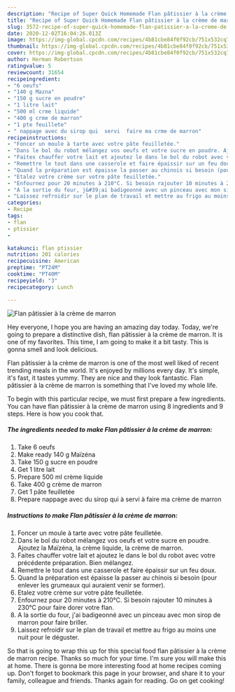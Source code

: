 ```yaml
---
description: "Recipe of Super Quick Homemade Flan pâtissier à la crème de marron"
title: "Recipe of Super Quick Homemade Flan pâtissier à la crème de marron"
slug: 3572-recipe-of-super-quick-homemade-flan-patissier-a-la-creme-de-marron
date: 2020-12-02T16:04:26.013Z
image: https://img-global.cpcdn.com/recipes/4b81cbe84f0f92cb/751x532cq70/flan-patissier-a-la-creme-de-marron-photo-principale-de-la-recette.jpg
thumbnail: https://img-global.cpcdn.com/recipes/4b81cbe84f0f92cb/751x532cq70/flan-patissier-a-la-creme-de-marron-photo-principale-de-la-recette.jpg
cover: https://img-global.cpcdn.com/recipes/4b81cbe84f0f92cb/751x532cq70/flan-patissier-a-la-creme-de-marron-photo-principale-de-la-recette.jpg
author: Herman Robertson
ratingvalue: 5
reviewcount: 31654
recipeingredient:
- "6 oeufs"
- "140 g Mazna"
- "150 g sucre en poudre"
- "1 litre lait"
- "500 ml crme liquide"
- "400 g crme de marron"
- "1 pte feuillete"
- " nappage avec du sirop qui  servi  faire ma crme de marron"
recipeinstructions:
- "Foncer un moule à tarte avec votre pâte feuilletée."
- "Dans le bol du robot mélangez vos oeufs et votre sucre en poudre. Ajoutez la Maïzéna, la crème liquide, la crème de marron."
- "Faites chauffer votre lait et ajoutez le dans le bol du robot avec votre précédente préparation. Bien mélangez."
- "Remettre le tout dans une casserole et faire épaissir sur un feu doux."
- "Quand la préparation est épaisse la passer au chinois si besoin (pour enlever les grumeaux qui auraient venir se former)."
- "Etalez votre crème sur votre pâte feuilletée."
- "Enfournez pour 20 minutes à 210°C. Si besoin rajouter 10 minutes à 230°C pour faire dorer votre flan."
- "A la sortie du four, j&#39;ai badigeonné avec un pinceau avec mon sirop de marron pour faire briller."
- "Laissez refroidir sur le plan de travail et mettre au frigo au moins une nuit pour le déguster."
categories:
- Recipe
tags:
- flan
- ptissier
- 

katakunci: flan ptissier  
nutrition: 201 calories
recipecuisine: American
preptime: "PT24M"
cooktime: "PT40M"
recipeyield: "3"
recipecategory: Lunch

---
```



![Flan pâtissier à la crème de marron](https://img-global.cpcdn.com/recipes/4b81cbe84f0f92cb/751x532cq70/flan-patissier-a-la-creme-de-marron-photo-principale-de-la-recette.jpg)

Hey everyone, I hope you are having an amazing day today. Today, we're going to prepare a distinctive dish, flan pâtissier à la crème de marron. It is one of my favorites. This time, I am going to make it a bit tasty. This is gonna smell and look delicious.

Flan pâtissier à la crème de marron is one of the most well liked of recent trending meals in the world. It's enjoyed by millions every day. It's simple, it's fast, it tastes yummy. They are nice and they look fantastic. Flan pâtissier à la crème de marron is something that I've loved my whole life.




To begin with this particular recipe, we must first prepare a few ingredients. You can have flan pâtissier à la crème de marron using 8 ingredients and 9 steps. Here is how you cook that.

<!--inarticleads1-->

##### The ingredients needed to make Flan pâtissier à la crème de marron:

1. Take 6 oeufs
1. Make ready 140 g Maïzéna
1. Take 150 g sucre en poudre
1. Get 1 litre lait
1. Prepare 500 ml crème liquide
1. Take 400 g crème de marron
1. Get 1 pâte feuilletée
1. Prepare  nappage avec du sirop qui à servi à faire ma crème de marron




<!--inarticleads2-->

##### Instructions to make Flan pâtissier à la crème de marron:

1. Foncer un moule à tarte avec votre pâte feuilletée.
1. Dans le bol du robot mélangez vos oeufs et votre sucre en poudre. Ajoutez la Maïzéna, la crème liquide, la crème de marron.
1. Faites chauffer votre lait et ajoutez le dans le bol du robot avec votre précédente préparation. Bien mélangez.
1. Remettre le tout dans une casserole et faire épaissir sur un feu doux.
1. Quand la préparation est épaisse la passer au chinois si besoin (pour enlever les grumeaux qui auraient venir se former).
1. Etalez votre crème sur votre pâte feuilletée.
1. Enfournez pour 20 minutes à 210°C. Si besoin rajouter 10 minutes à 230°C pour faire dorer votre flan.
1. A la sortie du four, j&#39;ai badigeonné avec un pinceau avec mon sirop de marron pour faire briller.
1. Laissez refroidir sur le plan de travail et mettre au frigo au moins une nuit pour le déguster.




So that is going to wrap this up for this special food flan pâtissier à la crème de marron recipe. Thanks so much for your time. I'm sure you will make this at home. There is gonna be more interesting food at home recipes coming up. Don't forget to bookmark this page in your browser, and share it to your family, colleague and friends. Thanks again for reading. Go on get cooking!
